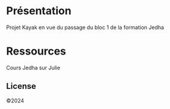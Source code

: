 # Présentation

Projet Kayak en vue du passage du bloc 1 de la formation Jedha

# Ressources

Cours Jedha sur Julie

## License

©2024